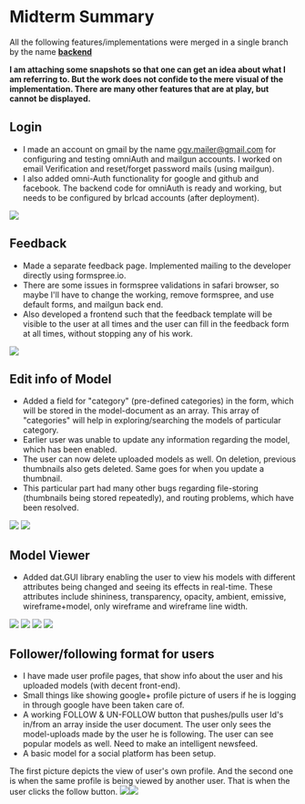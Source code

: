 # **Midterm Summary**

All the following features/implementations were merged in a single
branch by the name
**[backend](https://github.com/meShubham99/OGV-meteor/tree/backend)**

**I am attaching some snapshots so that one can get an idea about what I
am referring to.
But the work does not confide to the mere visual of the
implementation.
There are many other features that are at play, but cannot be
displayed.**

## **Login**

-   I made an account on gmail by the name ogv.mailer@gmail.com for
    configuring and testing omniAuth and mailgun accounts.
    I worked on email Verification and reset/forget password mails
    (using mailgun).
-   I also added omni-Auth functionality for google and github and
    facebook. The backend code for omniAuth is ready and working,
    but needs to be configured by brlcad accounts (after deployment).


![](../../img/LoginOmniAuth.png)

## **Feedback**

-   Made a separate feedback page. Implemented mailing to the developer
    directly using formspree.io.
-   There are some issues in formspree validations in safari browser, so
    maybe I'll have to change the working, remove formspree,
    and use default forms, and mailgun back end.
-   Also developed a frontend such that the feedback template will be
    visible to the user at all times and the user can fill
    in the feedback form at all times, without stopping any of his work.


![](../../img/FeedbackTemplate.png)

## **Edit info of Model**

-   Added a field for "category" (pre-defined categories) in the form,
    which will be stored in the model-document as an array.
    This array of "categories" will help in exploring/searching the
    models of particular category.
-   Earlier user was unable to update any information regarding the
    model, which has been enabled.
-   The user can now delete uploaded models as well. On deletion,
    previous thumbnails also gets deleted. Same goes for when you update
    a thumbnail.
-   This particular part had many other bugs regarding file-storing
    (thumbnails being stored repeatedly), and routing problems, which
    have been resolved.


![](../../img/Editinfo.png) ![](../../img/Editinfo2.png)

## **Model Viewer**

-   Added dat.GUI library enabling the user to view his models with
    different attributes being changed and seeing its effects in
    real-time.
    These attributes include shininess, transparency, opacity, ambient,
    emissive, wireframe+model, only wireframe and wireframe line width.


![](../../img/ModelViewer1.png)
![](../../img/ModelViewer2.png)
![](../../img/ModelViewer3.png)
![](../../img/ModelViewer4.png)

## **Follower/following format for users**

-   I have made user profile pages, that show info about the user and
    his uploaded models (with decent front-end).
-   Small things like showing google+ profile picture of users if he is
    logging in through google have been taken care of.
-   A working FOLLOW & UN-FOLLOW button that pushes/pulls user Id's
    in/from an array inside the user document.
    The user only sees the model-uploads made by the user he is
    following. The user can see popular models as well.
    Need to make an intelligent newsfeed.
-   A basic model for a social platform has been setup.

The first picture depicts the view of user's own profile.
And the second one is when the same profile is being viewed by another
user. That is when the user clicks the follow button.
![](../../img/ProfilePage.png)![](../../img/ProfilePage2.png)
